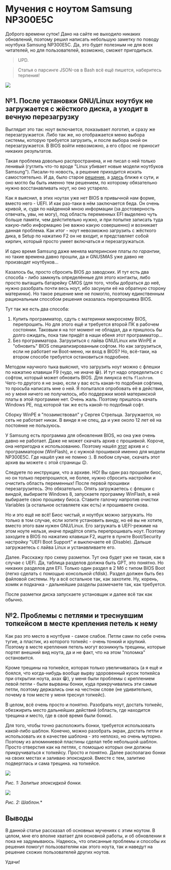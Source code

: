 # Мучения с ноутом Samsung NP300E5C

Доброго времени суток! Дано на сайте не выходило никаких обновлений, поэтому решил написать небольшую заметку по поводу ноутбука Samsung NP300E5C. Да, это будет полезным не для всех читателей, но для пользователей, возможно, сможет пригодиться.

> UPD.

> Статья о парсинге JSON-ов в Bash всё ещё пишется, наберитесь терпения!

![](pic/preview.jpg)

## №1. После установки GNU/Linux ноутбук не загружается с жёсткого диска, а уходит в вечную перезагрузку

Выглядит это так: ноут включается, показывает логотип, и сразу же перезагружается. Либо так же, но отображается меню выбора системы, которую требуется загрузить, и после выбора оной он перезагружается. В BIOS войти невозможно, а его сброс не приносит никаких результатов.

Такая проблема довольно распространена, и не писал о ней только ленивый (гуглить что-то вроде "Linux убивает новые модели ноутбуков Samsung"). Писали-то новость, а решение приходится искать самостоятельно. И да, было старое [решение](https://forum.ubuntu.ru/index.php?topic=223661.0), а [здесь](https://forum.ubuntu.ru/index.php?topic=223661.15) ближе к сути, и оно могло бы быть именно тем решением, по которому обязательно нужно восстанавливать ноут, но оно устарело.

Как я выяснил, в этих ноутах уже нет BIOS в привычной нам форме, вместо него - UEFI. И как раз-таки в нём заключается беда. Он очень кривой, и, судя по найденной мною информации (за достоверность отвечать, увы, не могу), под область переменных EFI выделено чуть больше памяти, чем дейстительно нужно, и при попытке записать туда какую-либо информацию (не важно какую совершенно) и возникает данная проблема. Как итог - ноут невозможно загрузить с жёсткого дика, в Setup по нажатию F2 он не входит, и представляет собой кирпич, который просто умеет включаться и перезагружаться.

И одно время Samsung даже меняла материнские платы *по гарантии*, но такие времена давно прошли, да и GNUSMAS уже давно не производят ноутбуков...

Казалось бы, просто сбросить BIOS до заводских. И тут есть два способа - либо замкнуть определённые для этого контакты, либо просто вытащить батарейку CMOS (для того, чтобы добраться до неё, нужно разобрать почти весь ноут, ибо засунули её на обратную сторону материнки). Но такое решение мне не помогло, поэтому единственным рациональным способом решения оказалась перепрошивка BIOS.

Тут так же есть два способа:

1. Купить программатор, сдуть с материнки микросхему BIOS, перепрошить. Но для этого ещё и требуется второй ПК в рабочем состоянии. Таковым я на тот момент не обладал, да и пришлось бы долго ожидать, пока там придёт в наши ебеня этот программатор...
2. Без программатора. Загрузиться с лайва GNU/Linux или WinPE и "обновить" BIOS специализированным софтом. Но как загрузиться, если не работает ни Boot-меню, ни вход в BIOS? Но, всё-таки, на втором способе требуется остановиться подробнее.

Методом научного тыка выяснил, что загрузить ноут можно с флешки по нажатию клавиши F9 (чудо, не иначе 😁️). И тут надо определиться с софтом, который может обновить BIOS. Для линукса есть `flashrom`. Чего-то другого я не знаю, если у вас есть какая-то подобная софтина, то просьба написать мне о ней. Я попытался опробовать её в действии, но у меня ничего не получилось, ибо поддержки моей материнской платы в этой программе нет. Очень жаль. Поэтому пришлось качать Windows PE, под которой так же есть какой-то подобный софт.

Сборку WinPE я "позаимствовал" у Сергея Стрельца. Загружается, но сеть не работает никак. В винде я не спец, да и уже около 12 лет её на постоянке не пользуюсь.

У Samsung есть программа для обновления BIOS, но она уже очень давно не работает. Даже не может скачать архив с прошивкой. Короче, она непригодна к использованию. Поэтому нашёл [этот](files/bios_np300.tar.xz) архив и с программатором (WinFlash), и с нужной прошивкой именно для модели NP300E5C. Где нашёл уже не помню :). В любом случае, скачать этот архив вы можете с этой страницы 😉️.

Следуете по инструкции, что а архиве. НО! Вы один раз прошили биос, но он только перепрошился, не более, нужно сбросить настройки и очистить область переменных! После первой прошивки перезагрузитесь. Это обязательно. Опять загружаетесь с флешки с виндой, выбираете Windows 8, запускаете программу WinFlash, в ней выбираете свою прошивку биоса. Ставите галочку напротив очистки Variables (а остальное оставляете как есть) и прошиваете снова.

Но и это ещё не всё! Биос чистый, и ноутбук можно загружать. Но только в том случае, если хотите установить винду, но её вы не хотите, вместо этого вам нужен GNU/Linux. Его загружать в UEFI-режиме на этом ноуте нельзя, иначе придётся опять перепрошивать ноут. Поэтому заходите в BIOS по нажатию клавиши F2, ищете в пункте Boot/Security настройку "UEFI Boot Support" и выключаете её (Disable). Дальше загружаетесь с лайва Linux и устанавливаете его.

Далее. Расскажу про схему разметки. Тут она будет уже не такая, как в случае с UEFI. Да, таблица разделов должна быть GPT, это понятно. Но никаких разделов для EFI. Только один раздел в 2 Мб с типом BIOS Boot (легко сделать с помощью консольной cfdisk). Раздел должен быть без файловой системы. Ну а всё остальное так, как захотите. Ну, корень, хомяк и подкачка - дальнейшие разделы размечаете так, как требуется.

После разметки диска запускаете установщик и далее всё так как обычно.

## №2. Проблемы с петлями и треснувшим топкейсом в месте крепления петель к нему

Как раз это место в ноутбуке - самое слабое. Петли сами по себе очень тугие, а пластик, из которого топкейс - очень тонкий и хрупкий. Поэтому в месте крепления петель могут возникнуть трещины, которые портят внешний вид ноута, да и не факт, что на этом "поломка" остановится.

Кроме трещины на топкейсе, которая только увеличивалась (а я ещё и боялся, что когда-нибудь вообще вырву здоровенный кусок топкейса при открытии ноута, ахах 😁️), у меня были проблемы с креплением левой петли - были вырваны бонки, куда прикручивались эти самые петли, поэтому держались они на честном слове (не удивительно, почему в том месте у меня треснул топкейс).

В целом, всё очень просто и понятно. Разобрать ноут, достать топкейс, обезжирить место дальнейших действий (область, где находится трещина и место, где в своё время были бонки).

Для того, чтобы точно расположить бонки, требуется использовать какой-либо шаблон. Конечно, можно разобрать экран, достать петли и использовать их в качестве шаблона - это неплохо, но очень муторно. Поэтому из алюминиевой пластины сделал тебе небольшой шаблон. Просто отверстия как на петлях, с помощью которых они должны прикручиваться к топкейсу. Просто и понятно. Далее располагаю бонки на своих местах и заливаю эпоксидкой. Вместе с тем, залитию подверглась и сама трещина. на топкейсе.

![](pic/0.jpg)

*Рис. 1: Залитые эпоксидкой бонки.*

![](pic/1.jpg)

*Рис. 2: Шаблон.**

## Выводы

В данной статье рассказал об основных мучениях с этим ноутом. В целом, мне его вполне хватает для основной работы, и об обновлении я пока не задумываюсь. Надеюсь, что описанные проблемы и способы их решения помогут пользователям как этого ноута, так и наведут на решение схожих пользователей других ноутов.

Удачи!
